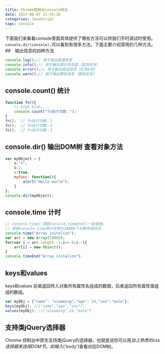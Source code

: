 ```yaml
---
title: Chrome控制台console用法
date: 2017-06-07 22:55:38
categories: JavaScript
tags: console
---
```

下面我们来看看console里面具体提供了哪些方法可以供我们平时调试时使用。
`console.dir(console);`可以看到有很多方法，下面主要介绍常用的几种方法。
##　输出信息的四种方法
```js
console.log();// 用于输出普通信息
console.info();// 用于输出提示性信息（蓝色叹号）
console.error();// 用于输出错误信息（红色X号）
console.warn();// 用于输出警告信息（黄色叹号）
```
<!--more-->
## console.count() 统计
```js
function fn(){
    // blah blah....
    console.count("fn执行次数：");
}
fn();  // fn执行次数：1
fn();  // fn执行次数：2
fn();  // fn执行次数：3
```
## console.dir() 输出DOM树 查看对象方法
```js
var myObject = {
    a:"1",
    b:2,
    c:true,
    myFunc: function(){
        alert("Hello world");
    }
};
console.dir(myObject);
```
## console.time 计时
```js
// console.time()搭配console.timeEnd()一起使用;
// 使用console.time统计实例化10000个对象所用时间
console.time("Array initalize");
var arr = new Array(10000);
for(var i = arr.length -1;i>= 0;i--){
    arr[i] = new Object();
}
console.timeEnd("Array initalize");
```
## keys和values
keys和values 前者返回传入对象所有属性名组成的数据，后者返回所有属性值组成的数组。
```js
var myObj = {"name": "xiaoming","age": 24,"sex":"male"};
keys(myObj); //["name","age","sex"]
values(myObj); //["xiaoming",24,"male"]
```
## 支持类jQuery选择器
Chrome 控制台中原生支持类jQuery的选择器，也就是说你可以用$加上熟悉的css选择器来选择DOM节。如输入$('body')查看对应DOM树。
